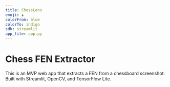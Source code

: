 ```yaml
---
title: ChessLens
emoji: ♟️
colorFrom: blue
colorTo: indigo
sdk: streamlit
app_file: app.py
---
```


# Chess FEN Extractor

This is an MVP web app that extracts a FEN from a chessboard screenshot.
Built with Streamlit, OpenCV, and TensorFlow Lite.
